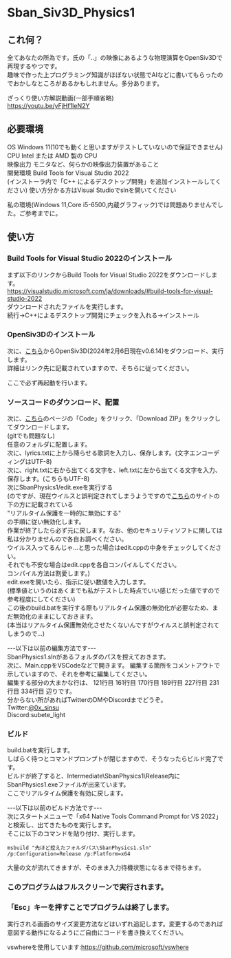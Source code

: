 # Sban_Siv3D_Physics1  
## これ何？  
全てあなたの所為です。氏の「..」の映像にあるような物理演算をOpenSiv3Dで再現するやつです。  
趣味で作った上プログラミング知識がほぼない状態でAIなどに書いてもらったのでおかしなところがあるかもしれません。多分あります。  

ざっくり使い方解説動画(一部手順省略)  
https://youtu.be/yFjHf1IeN2Y
## 必要環境  
OS	Windows 11(10でも動くと思いますがテストしていないので保証できません)  
CPU	Intel または AMD 製の CPU  
映像出力	モニタなど、何らかの映像出力装置があること  
開発環境 Build Tools for Visual Studio 2022  
        (インストーラ内で「C++ によるデスクトップ開発」を追加インストールしてください)
        使い方分かる方はVisual Studioでslnを開いてください  

私の環境(Windows 11,Core i5-6500,内蔵グラフィック)では問題ありませんでした。ご参考までに。  


## 使い方  
### Build Tools for Visual Studio 2022のインストール  
まず以下のリンクからBuild Tools for Visual Studio 2022をダウンロードします。  
https://visualstudio.microsoft.com/ja/downloads/#build-tools-for-visual-studio-2022  
ダウンロードされたファイルを実行します。  
続行→C++によるデスクトップ開発にチェックを入れる→インストール  
  
### OpenSiv3Dのインストール  
次に、[こちら](https://siv3d.github.io/ja-jp/)からOpenSiv3D(2024年2月6日現在v0.6.14)をダウンロード、実行します。  
詳細はリンク先に記載されていますので、そちらに従ってください。  
  
ここで必ず再起動を行います。 
  
### ソースコードのダウンロード、配置  
次に、[こちら](https://github.com/0x-sinsu/Sban_Siv3D_Physics1)のページの「Code」をクリック、「Download ZIP」をクリックしてダウンロードします。  
(gitでも問題なし)  
任意のフォルダに配置します。  
次に、lyrics.txtに上から降らせる歌詞を入力し、保存します。(文字エンコーディングはUTF-8)  
次に、right.txtに右から出てくる文字を、left.txtに左から出てくる文字を入力、保存します。(こちらもUTF-8)  
次にSbanPhysics1/edit.exeを実行する  
(のですが、現在ウイルスと誤判定されてしまうようですので[こちら](https://support.microsoft.com/ja-jp/windows/windows-%E3%82%BB%E3%82%AD%E3%83%A5%E3%83%AA%E3%83%86%E3%82%A3%E3%81%AB%E3%82%88%E3%82%8B%E4%BF%9D%E8%AD%B7%E3%82%92%E5%88%A9%E7%94%A8%E3%81%97%E3%81%BE%E3%81%99-2ae0363d-0ada-c064-8b56-6a39afb6a963)のサイトの下の方に記載されている  
"リアルタイム保護を一時的に無効にする"  
の手順に従い無効化します。  
作業が終了したら必ず元に戻します。なお、他のセキュリティソフトに関しては私は分かりませんので各自お調べください。  
ウイルス入ってるんじゃ...と思った場合はedit.cppの中身をチェックしてください。  
それでも不安な場合はedit.cppを各自コンパイルしてください。  
コンパイル方法は割愛します。)  
edit.exeを開いたら、指示に従い数値を入力します。  
(標準値というのはあくまでも私がテストした時点でいい感じだった値ですので参考程度にしてください)  
この後のbuild.batを実行する際もリアルタイム保護の無効化が必要なため、まだ無効化のままにしておきます。  
(本当はリアルタイム保護無効化させたくないんですがウイルスと誤判定されてしまうので...)  
  
---以下は以前の編集方法です---  
SbanPhysics1.slnがあるフォルダのパスを控えておきます。  
次に、Main.cppをVSCodeなどで開きます。
編集する箇所をコメントアウトで示していますので、それを参考に編集してください。  
編集する部分の大まかな行は、
121行目
161行目
170行目
189行目
227行目
231行目
334行目
辺りです。  
分からない所があればTwitterのDMやDiscordまでどうぞ。  
Twitter:[@0x_sinsu](https://twitter.com/0x_sinsu)  
Discord:subete_light  
  
### ビルド  
build.batを実行します。  
しばらく待つとコマンドプロンプトが閉じますので、そうなったらビルド完了です。  
ビルドが終了すると、Intermediate\SbanPhysics1\Release内にSbanPhysics1.exeファイルが出来ています。  
ここでリアルタイム保護を有効に戻します。  

---以下は以前のビルド方法です---  
次にスタートメニューで「x64 Native Tools Command Prompt for VS 2022」と検索し、出てきたものを実行します。  
そこに以下のコマンドを貼り付け、実行します。  
```Batchfile
msbuild "先ほど控えたフォルダパス\SbanPhysics1.sln" /p:Configuration=Release /p:Platform=x64
```
大量の文が流れてきますが、そのまま入力待機状態になるまで待ちます。  
  
### このプログラムはフルスクリーンで実行されます。  
### 「Esc」キーを押すことでプログラムは終了します。  
実行される画面のサイズ変更方法などはいずれ追記します。変更するのであれば意図する動作になるようにご自由にコードを書き換えてください。  

vswhereを使用しています:https://github.com/microsoft/vswhere
